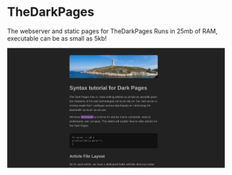 # TheDarkPages
The webserver and static pages for TheDarkPages
Runs in 25mb of RAM, executable can be as small as 5kb!

![Screenshot of the tutorial article on TheDarkPages](https://github.com/Jm15itch/TheDarkPages/blob/main/image.jpg?raw=true)
